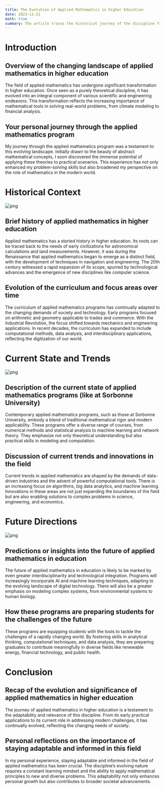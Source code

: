 ```yaml
---
title: The Evolution of Applied Mathematics in Higher Education
date: 2023-11-21
math: true
summary: The article traces the historical journey of the discipline from ancient times to the modern era, highlighting the changing curricula and focus areas, current trends in digital and computational methods, and predicts future directions with AI and technology integration in education.
---
```


# Introduction

## Overview of the changing landscape of applied mathematics in higher education

The field of applied mathematics has undergone significant transformation in higher education. Once seen as a purely theoretical discipline, it has evolved into an integral component of various scientific and engineering endeavors. This transformation reflects the increasing importance of mathematical tools in solving real-world problems, from climate modeling to financial analysis.

## Your personal journey through the applied mathematics program

My journey through the applied mathematics program was a testament to this evolving landscape. Initially drawn to the beauty of abstract mathematical concepts, I soon discovered the immense potential of applying these theories to practical scenarios. This experience has not only enhanced my problem-solving skills but also broadened my perspective on the role of mathematics in the modern world.

# Historical Context

![png](history.png)

## Brief history of applied mathematics in higher education

Applied mathematics has a storied history in higher education. Its roots can be traced back to the needs of early civilizations for astronomical calculations and land measurements. However, it was during the Renaissance that applied mathematics began to emerge as a distinct field, with the development of techniques in navigation and engineering. The 20th century witnessed a rapid expansion of its scope, spurred by technological advances and the emergence of new disciplines like computer science.

## Evolution of the curriculum and focus areas over time

The curriculum of applied mathematics programs has continually adapted to the changing demands of society and technology. Early programs focused on arithmetic and geometry applicable to trades and commerce. With the Industrial Revolution, the focus shifted towards mechanics and engineering applications. In recent decades, the curriculum has expanded to include computational methods, data analysis, and interdisciplinary applications, reflecting the digitization of our world.

# Current State and Trends

![png](current.png)

## Description of the current state of applied mathematics programs (like at Sorbonne University)

Contemporary applied mathematics programs, such as those at Sorbonne University, embody a blend of traditional mathematical rigor and modern applicability. These programs offer a diverse range of courses, from numerical methods and statistical analysis to machine learning and network theory. They emphasize not only theoretical understanding but also practical skills in modeling and computation.

## Discussion of current trends and innovations in the field

Current trends in applied mathematics are shaped by the demands of data-driven industries and the advent of powerful computational tools. There is an increasing focus on algorithms, big data analytics, and machine learning. Innovations in these areas are not just expanding the boundaries of the field but are also enabling solutions to complex problems in science, engineering, and economics.

# Future Directions

![png](futur.png)

## Predictions or insights into the future of applied mathematics in education

The future of applied mathematics in education is likely to be marked by even greater interdisciplinarity and technological integration. Programs will increasingly incorporate AI and machine learning techniques, adapting to the evolving landscape of digital technology. There will also be a greater emphasis on modeling complex systems, from environmental systems to human biology.

## How these programs are preparing students for the challenges of the future

These programs are equipping students with the tools to tackle the challenges of a rapidly changing world. By fostering skills in analytical thinking, computational techniques, and data analysis, they are preparing graduates to contribute meaningfully in diverse fields like renewable energy, financial technology, and public health.

# Conclusion

## Recap of the evolution and significance of applied mathematics in higher education

The journey of applied mathematics in higher education is a testament to the adaptability and relevance of this discipline. From its early practical applications to its current role in addressing modern challenges, it has continually evolved, reflecting the changing needs of society.

## Personal reflections on the importance of staying adaptable and informed in this field

In my personal experience, staying adaptable and informed in the field of applied mathematics has been crucial. The discipline’s evolving nature requires a constant learning mindset and the ability to apply mathematical principles to new and diverse problems. This adaptability not only enhances personal growth but also contributes to broader societal advancements.
